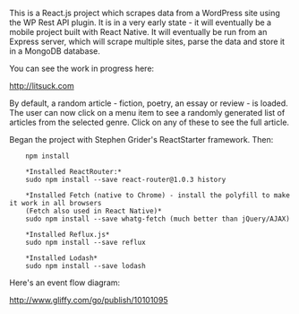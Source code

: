 This is a React.js project which scrapes data from a WordPress site using the WP Rest API plugin. It is in a very early state - it will eventually be a mobile project built with React Native. It will eventually be run from an Express server, which will scrape multiple sites, parse the data and store it in a MongoDB database. 

You can see the work in progress here:

http://litsuck.com

By default, a random article - fiction, poetry, an essay or review - is loaded. The user can now click on a menu item to see a randomly generated list of articles from the selected genre. Click on any of these to see the full article.


Began the project with Stephen Grider's ReactStarter framework. Then:

```
	npm install

	*Installed ReactRouter:*
	sudo npm install --save react-router@1.0.3 history

	*Installed Fetch (native to Chrome) - install the polyfill to make it work in all browsers
	(Fetch also used in React Native)*
	sudo npm install --save whatg-fetch (much better than jQuery/AJAX)

	*Installed Reflux.js*
	sudo npm install --save reflux

	*Installed Lodash*
	sudo npm install --save lodash
```

Here's an event flow diagram:

http://www.gliffy.com/go/publish/10101095
